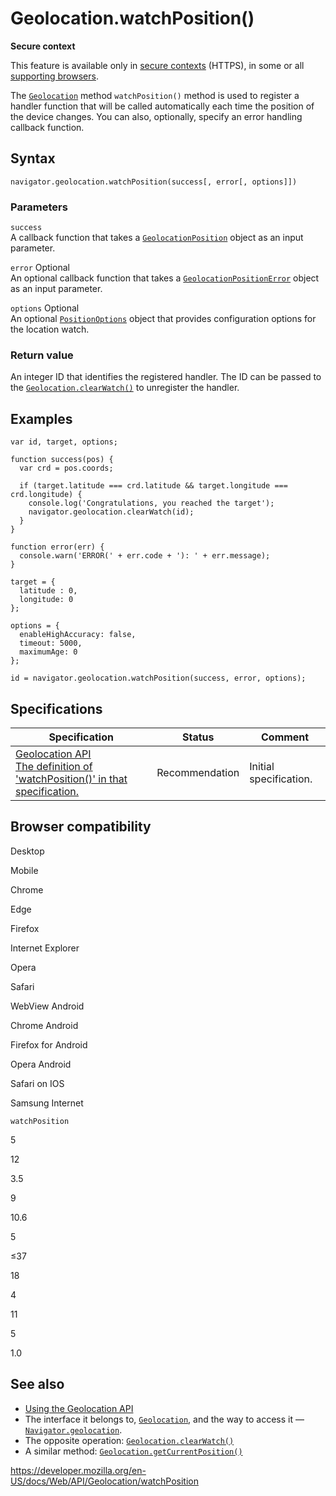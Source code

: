 # Geolocation.watchPosition()

**Secure context**

This feature is available only in [secure contexts](https://developer.mozilla.org/en-US/docs/Web/Security/Secure_Contexts) (HTTPS), in some or all [supporting browsers](#browser_compatibility).

The [`Geolocation`](../geolocation) method `watchPosition()` method is used to register a handler function that will be called automatically each time the position of the device changes. You can also, optionally, specify an error handling callback function.

## Syntax

    navigator.geolocation.watchPosition(success[, error[, options]])

### Parameters

`success`  
A callback function that takes a [`GeolocationPosition`](../geolocationposition) object as an input parameter.

`error` <span class="badge inline optional">Optional</span>  
An optional callback function that takes a [`GeolocationPositionError`](../geolocationpositionerror) object as an input parameter.

`options` <span class="badge inline optional">Optional</span>  
An optional [`PositionOptions`](../positionoptions) object that provides configuration options for the location watch.

### Return value

An integer ID that identifies the registered handler. The ID can be passed to the [`Geolocation.clearWatch()`](clearwatch) to unregister the handler.

## Examples

    var id, target, options;

    function success(pos) {
      var crd = pos.coords;

      if (target.latitude === crd.latitude && target.longitude === crd.longitude) {
        console.log('Congratulations, you reached the target');
        navigator.geolocation.clearWatch(id);
      }
    }

    function error(err) {
      console.warn('ERROR(' + err.code + '): ' + err.message);
    }

    target = {
      latitude : 0,
      longitude: 0
    };

    options = {
      enableHighAccuracy: false,
      timeout: 5000,
      maximumAge: 0
    };

    id = navigator.geolocation.watchPosition(success, error, options);

## Specifications

<table><thead><tr class="header"><th>Specification</th><th>Status</th><th>Comment</th></tr></thead><tbody><tr class="odd"><td><a href="https://w3c.github.io/geolocation-api/#dom-geolocation-watchposition">Geolocation API<br />
<span class="small">The definition of 'watchPosition()' in that specification.</span></a></td><td><span class="spec-rec">Recommendation</span></td><td>Initial specification.</td></tr></tbody></table>

## Browser compatibility

Desktop

Mobile

Chrome

Edge

Firefox

Internet Explorer

Opera

Safari

WebView Android

Chrome Android

Firefox for Android

Opera Android

Safari on IOS

Samsung Internet

`watchPosition`

5

12

3.5

9

10.6

5

≤37

18

4

11

5

1.0

## See also

- [Using the Geolocation API](../geolocation_api/using_the_geolocation_api)
- The interface it belongs to, [`Geolocation`](../geolocation), and the way to access it — [`Navigator.geolocation`](../navigator/geolocation).
- The opposite operation: [`Geolocation.clearWatch()`](clearwatch)
- A similar method: [`Geolocation.getCurrentPosition()`](getcurrentposition)

<a href="https://developer.mozilla.org/en-US/docs/Web/API/Geolocation/watchPosition" class="_attribution-link">https://developer.mozilla.org/en-US/docs/Web/API/Geolocation/watchPosition</a>

